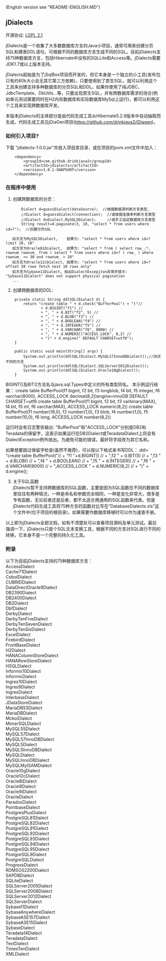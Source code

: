 (English version see "README-ENGLISH.MD")  
## jDialects
开源协议: [LGPL 2.1](http://www.gnu.org/licenses/lgpl-2.1.html)  

jDialects是一个收集了大多数数据库方言的Java小项目，通常可用来创建分页SQL和建表DDL语句，可根据不同的数据库方言生成不同的SQL。目前jDialects支持75种数据库方言，包括Hibernate中没有的SQLLite和Access等。jDialects需要JDK1.7或以上版本支持。

jDialects起始是为了jSqlBox项目而开发的，但它本身是一个独立的小工具(发布包只有约60k大小且无其它第三方依赖)，只要使用到了原生SQL，就可以利用这个工具来创建支持多种数据库的分页SQL和DDL。如果你使用了纯JDBC、JdbcTemplate、DbUtils...等，只要出现原生SQL，并有跨数据库需求的场合(例如单元测试需要同时在H2内存数据库和实际数据库MySql上运行)，都可以利用这个工具来实现跨数据库开发。 

本版本jDialects的主体部分是由代码生成工具从Hibernate5.2.9版本中自动抽取而生成，代码生成工具见jDiaGen项目(https://github.com/drinkjava2/jDiagen)。
  
### 如何引入项目?  
下载 "jdialects-1.0.0.jar"并放入项目库目录，或在项目的pom.xml文件中加入：
```
	<dependency>  
		<groupId>com.github.drinkjava2</groupId>  
		<artifactId>jdialects</artifactId>  
		<version>1.0.1-SNAPSHOT</version>  
	</dependency>
```	
### 在程序中使用   
1) 创建跨数据库的分页：  
```
       Dialect d=guessDialect(dataSource);  //根据数据源判断方言类型,  
       //Dialect d=guessDialect(connection);  //或根据连接来判断方言类型  
       //Dialect d=Dialect.MySQL5Dialect;     //或手工指定数据库方言类型 
       String result=d.paginate(3, 10, "select * from users where id=?");  //创建分页SQL  
     
   如方言为MySQL5Dialect,    结果为: "select * from users where id=? limit 20, 10"  
   如方言为Oracle8iDialect,  结果为: "select * from ( select row_.*, rownum rownum_ from ( select * from users where id=? ) row_ ) where rownum_ <= 30 and rownum_ > 20"  
   如方言为Oracle12cDialect, 结果为: "select * from users where id=? offset 20 rows fetch next 10 rows only"  
   如方言为Sybase11Dialect, 抛出DialectExcepiton异常并提示: "Sybase11Dialect" does not support physical pagination  
   ...
```   
     
2) 创建跨数据库的DDL:  
```
	private static String ddlSQL(Dialect d) {
		return "create table " + d.check("BufferPool") + "("//
				+ d.BIGINT("f1") //
				+ ", " + d.BIT("f2", 5) //
				+ ", " + d.BLOB("f3") //
				+ ", " + d.BOOLEAN("f4") //
				+ ", " + d.INTEGER("f5") //
				+ ", " + d.VARCHAR("f6", 8000) //
				+ ", " + d.NUMERIC("ACCESS_LOCK", 8,2) // 
				+ ")" + d.engine(" DEFAULT CHARSET=utf8");
	}

	public static void main(String[] args) {
		System.out.println(ddlSQL(Dialect.MySQL57InnoDBDialect));//测试不同的方言
		System.out.println(ddlSQL(Dialect.SQLServer2012Dialect));
		System.out.println(ddlSQL(Dialect.Oracle10gDialect));	
	} 
```	
   BIGINT()及BIT()方法名与java.sql.Types中定义的所有类型同名。 
   本示例运行结果：
   create table BufferPool(f1 bigint, f2 bit, f3 longblob, f4 bit, f5 integer, f6 varchar(8000), ACCESS_LOCK decimal(8,2))engine=innoDB DEFAULT CHARSET=utf8
   create table BufferPool(f1 bigint, f2 bit, f3 varbinary(MAX), f4 bit, f5 int, f6 varchar(MAX), ACCESS_LOCK numeric(8,2))
   create table BufferPool(f1 number(19,0), f2 number(1,0), f3 blob, f4 number(1,0), f5 number(10,0), f6 long, ACCESS_LOCK number(8,2))
    
   运行时会有日志警告输出: "BufferPool"和"ACCESS_LOCK"分别是DB2和Teradata的保留字，这表示如果运行在DB2Dialect或TeradataDialect上将会有DialectException例外抛出。为避免可能的错误，最好将字段改为其它名称。  
   
   如果想要跳过保留字检查(虽然不推荐)，可以按以下格式来书写DDL：
	   ddl= "create table BufferPool("//
				+ "f1 "+d.BIGINT() //
				+ ",f2 " + d.BIT(5) //
				+ ",f3 " + d.BLOB() //
				+ ",f4 " + d.BOOLEAN() //
				+ ",f5 " + d.INTEGER() //
				+ ",f6 " + d.VARCHAR(8000) //
				+ ",ACCESS_LOCK " + d.NUMERIC(8,2) // 
				+ ")" + d.engine();
  
3) 关于SQL函数  
jDialects暂不支持跨数据库的SQL函数，主要是因为SQL函数在不同的数据库里往往有两种情况，一种是命名和参数完全相同，一种是变化非常大，很多是专有函数，无论前者还是后者，都不太适合用通用的SQL函数来代表。但是jDialects代码生成工具将75种方言的函数对比写在“DatabaseDialects.xls”这个文件中(位于项目的根目录)，如果需要作数据库移植时可以作为速查手册。

以上即为jDialects全部文档，如有不清楚处可以查看项目源码及单元测试。最后强调一下，jDialects只是个SQL文本变换工具，根据不同的方言对SQL进行不同的转换，它本身不是一个完整的持久化工具。

### 附录
以下为目前jDialects支持的75种数据库方言：  
AccessDialect  
Cache71Dialect  
CobolDialect  
CUBRIDDialect  
DataDirectOracle9Dialect  
DB2390Dialect  
DB2400Dialect  
DB2Dialect  
DbfDialect  
DerbyDialect  
DerbyTenFiveDialect  
DerbyTenSevenDialect  
DerbyTenSixDialect  
ExcelDialect  
FirebirdDialect  
FrontBaseDialect  
H2Dialect  
HANAColumnStoreDialect  
HANARowStoreDialect  
HSQLDialect  
Informix10Dialect  
InformixDialect  
Ingres10Dialect  
Ingres9Dialect  
IngresDialect  
InterbaseDialect  
JDataStoreDialect  
MariaDB53Dialect  
MariaDBDialect  
MckoiDialect  
MimerSQLDialect  
MySQL55Dialect  
MySQL57Dialect  
MySQL57InnoDBDialect  
MySQL5Dialect  
MySQL5InnoDBDialect  
MySQLDialect  
MySQLInnoDBDialect  
MySQLMyISAMDialect  
Oracle10gDialect  
Oracle12cDialect  
Oracle8iDialect  
Oracle9Dialect  
Oracle9iDialect  
OracleDialect  
ParadoxDialect  
PointbaseDialect  
PostgresPlusDialect  
PostgreSQL81Dialect  
PostgreSQL82Dialect  
PostgreSQL91Dialect  
PostgreSQL92Dialect  
PostgreSQL93Dialect  
PostgreSQL94Dialect  
PostgreSQL95Dialect  
PostgreSQL9Dialect  
PostgreSQLDialect  
ProgressDialect  
RDMSOS2200Dialect  
SAPDBDialect  
SQLiteDialect  
SQLServer2005Dialect  
SQLServer2008Dialect  
SQLServer2012Dialect  
SQLServerDialect  
Sybase11Dialect  
SybaseAnywhereDialect  
SybaseASE157Dialect  
SybaseASE15Dialect  
SybaseDialect  
Teradata14Dialect  
TeradataDialect  
TextDialect  
TimesTenDialect  
XMLDialect  
